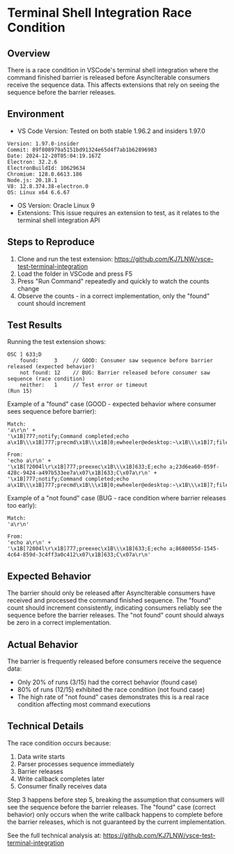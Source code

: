 # Terminal Shell Integration Race Condition

## Overview

There is a race condition in VSCode's terminal shell integration where the command finished barrier is released before AsyncIterable consumers receive the sequence data. This affects extensions that rely on seeing the sequence before the barrier releases.

## Environment

- VS Code Version: Tested on both stable 1.96.2 and insiders 1.97.0
```
Version: 1.97.0-insider
Commit: 89f808979a5151bd91324e65d4f7ab1b62896983
Date: 2024-12-20T05:04:19.167Z
Electron: 32.2.6
ElectronBuildId: 10629634
Chromium: 128.0.6613.186
Node.js: 20.18.1
V8: 12.8.374.38-electron.0
OS: Linux x64 6.6.67
```

- OS Version: Oracle Linux 9
- Extensions: This issue requires an extension to test, as it relates to the terminal shell integration API

## Steps to Reproduce

1. Clone and run the test extension: https://github.com/KJ7LNW/vsce-test-terminal-integration
2. Load the folder in VSCode and press F5
3. Press "Run Command" repeatedly and quickly to watch the counts change
4. Observe the counts - in a correct implementation, only the "found" count should increment

## Test Results

Running the test extension shows:
```
OSC ] 633;D
    found:     3     // GOOD: Consumer saw sequence before barrier released (expected behavior)
    not found: 12    // BUG: Barrier released before consumer saw sequence (race condition)
    neither:   1     // Test error or timeout
(Run 15)
```

Example of a "found" case (GOOD - expected behavior where consumer sees sequence before barrier):
```
Match: 
'a\r\n' +
'\x1B]777;notify;Command completed;echo a\x1B\\\x1B]777;precmd\x1B\\\x1B]0;ewheeler@edesktop:~\x1B\\\x1B]7;file://edesktop.ewi/home/ewheeler\x1B\\'

From:  
'echo a\r\n' +
'\x1B[?2004l\r\x1B]777;preexec\x1B\\\x1B]633;E;echo a;23d6ea60-059f-428c-9424-a497b533ee7a\x07\x1B]633;C\x07a\r\n' +
'\x1B]777;notify;Command completed;echo a\x1B\\\x1B]777;precmd\x1B\\\x1B]0;ewheeler@edesktop:~\x1B\\\x1B]7;file://edesktop.ewi/home/ewheeler\x1B\\\x1B]633;D;0\x07\x1B]633;P;Cwd=/home/ewheeler\x07'
```

Example of a "not found" case (BUG - race condition where barrier releases too early):
```
Match: 
'a\r\n'

From:  
'echo a\r\n' +
'\x1B[?2004l\r\x1B]777;preexec\x1B\\\x1B]633;E;echo a;8680055d-1545-4c64-859d-3c4ff3a0c412\x07\x1B]633;C\x07a\r\n'
```

## Expected Behavior

The barrier should only be released after AsyncIterable consumers have received and processed the command finished sequence. The "found" count should increment consistently, indicating consumers reliably see the sequence before the barrier releases. The "not found" count should always be zero in a correct implementation.

## Actual Behavior

The barrier is frequently released before consumers receive the sequence data:
- Only 20% of runs (3/15) had the correct behavior (found case)
- 80% of runs (12/15) exhibited the race condition (not found case)
- The high rate of "not found" cases demonstrates this is a real race condition affecting most command executions

## Technical Details

The race condition occurs because:
1. Data write starts
2. Parser processes sequence immediately 
3. Barrier releases
4. Write callback completes later
5. Consumer finally receives data

Step 3 happens before step 5, breaking the assumption that consumers will see the sequence before the barrier releases. The "found" case (correct behavior) only occurs when the write callback happens to complete before the barrier releases, which is not guaranteed by the current implementation.

See the full technical analysis at: https://github.com/KJ7LNW/vsce-test-terminal-integration
